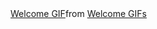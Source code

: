 <div class="tenor-gif-embed"
     data-postid="25476242"
     data-share-method="host"
     data-aspect-ratio="2.5"
     data-width="100%">
  <a
     href="https://tenor.com/view/welcome-gif-25476242">Welcome GIF</a>from
  <a href="https://tenor.com/search/welcome-gifs">Welcome GIFs</a></div>
  <script type="text/javascript"
          async src="https://tenor.com/embed.js">
</script>

<!--
**NakaraT/NakaraT** is a ✨ _special_ ✨ repository because its `README.md` (this file) appears on your GitHub profile.

Here are some ideas to get you started:

- 🔭 I’m currently working on ...
- 🌱 I’m currently learning ...
- 👯 I’m looking to collaborate on ...
- 🤔 I’m looking for help with ...
- 💬 Ask me about ...
- 📫 How to reach me: ...
- 😄 Pronouns: ...
- ⚡ Fun fact: ...
-->
